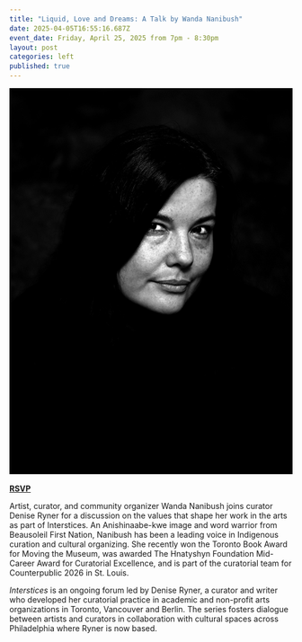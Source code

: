 ```yaml
---
title: "Liquid, Love and Dreams: A Talk by Wanda Nanibush"
date: 2025-04-05T16:55:16.687Z
event_date: Friday, April 25, 2025 from 7pm - 8:30pm
layout: post
categories: left
published: true
---
```

![Wanda Nanibush](/assets/img/_wanda_5-credit-shelley-niro-2.jpg)

**[RSVP](https://www.eventbrite.com/e/liquid-love-and-dreams-a-talk-by-wanda-nanibush-tickets-1307518496019?aff=oddtdtcreator)**

Artist, curator, and community organizer Wanda Nanibush joins curator Denise Ryner for a discussion on the values that shape her work in the arts as part of Interstices. An Anishinaabe-kwe image and word warrior from Beausoleil First Nation, Nanibush has been a leading voice in Indigenous curation and cultural organizing. She recently won the Toronto Book Award for Moving the Museum, was awarded The Hnatyshyn Foundation Mid-Career Award for Curatorial Excellence, and is part of the curatorial team for Counterpublic 2026 in St. Louis.

*Interstices* is an ongoing forum led by Denise Ryner, a curator and writer who developed her curatorial practice in academic and non-profit arts organizations in Toronto, Vancouver and Berlin. The series fosters dialogue between artists and curators in collaboration with cultural spaces across Philadelphia where Ryner is now based.